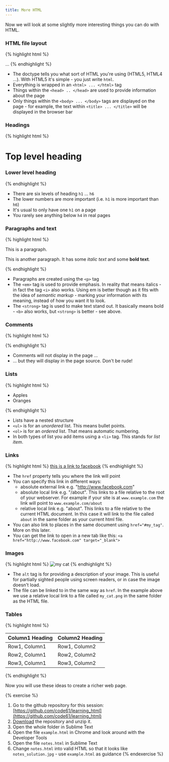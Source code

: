 ```yaml
---
title: More HTML
---
```

Now we will look at some slightly more interesting things you can do with HTML.

### HTML file layout

{% highlight html %}
<!DOCTYPE html>
<html>
    <head>
        <title>Page title</title>
    </head>
    <body>
        ...
    </body>
</html>
{% endhighlight %}

* The doctype tells you what sort of HTML you're using (HTML5, HTML4 ...). With HTML5 it's simple - you just write `html`.
* Everything is wrapped in an `<html> ... </html>` tag
* Things within the `<head> .. </head>` are used to provide information about the page
* Only things within the `<body> ... </body>` tags are displayed on the page - for example, the text within `<title> ... </title>` will be displayed in the browser bar

### Headings

{% highlight html %}
<h1>Top level heading</h1>

<h3>Lower level heading</h3>
{% endhighlight %}

* There are six levels of heading `h1` ... `h6`
* The lower numbers are more important (i.e. `h1` is more important than `h6`)
* It's usual to only have one `h1` on a page
* You rarely see anything below `h4` in real pages

### Paragraphs and text

{% highlight html %}
<p>This is a paragraph.</p>

<p>This is another paragraph. It has some <em>italic text</em> and some <strong>bold text</strong>.</p>
{% endhighlight %}

* Paragraphs are created using the `<p>` tag
* The `<em>` tag is used to provide emphasis. In reality that means italics - in fact the tag `<i>` also works. Using em is better though as it fits with the idea of *semantic markup* - marking your information with its meaning, instead of how you want it to look.
* The `<strong>` tag is used to make text stand out. It basically means bold - `<b>` also works, but `<strong>` is better - see above.

### Comments

{% highlight html %}
<!-- comments look like this -->
{% endhighlight %}

* Comments will not display in the page ...
* ... but they will display in the page source. Don't be rude!

### Lists

{% highlight html %}
<ul>
    <li>Apples</li>
    <li>Oranges</li>
</ul>
{% endhighlight %}

* Lists have a nested structure
* `<ul>` is for an *unordered* list. This means bullet points.
* `<ol>` is for an *ordered* list. That means automatic numbering.
* In both types of list you add items using a `<li>` tag. This stands for *list item*.

### Links

{% highlight html %}
<a href="http://www.facebook.com">this is a link to facebook</a>
{% endhighlight %}

* The `href` property tells you where the link will point
* You can specify this link in different ways:
    * absolute external link e.g. "http://www.facebook.com"
    * absolute local link e.g. "/about". This links to a file relative to the root of your webserver. For example if your site is at `www.example.com` the link will point to `www.example.com/about`
    * relative local link e.g. "about". This links to a file relative to the current HTML document. In this case it will link to the file called `about` in the same folder as your current html file.
* You can also link to places in the same document using `href="#my_tag"`. More on this later.
* You can get the link to open in a new tab like this: `<a href="http://www.facebook.com" target="_blank">`

### Images

{% highlight html %}
<img alt='my cat' src="my_cat.png">
{% endhighlight %}

* The `alt` tag is for providing a description of your image. This is useful for partially sighted people using screen readers, or in case the image doesn't load.
* The file can be linked to in the same way as `href`. In the example above we use a relative local link to a file called `my_cat.png` in the same folder as the HTML file.

### Tables

{% highlight html %}
<table>
    <thead>
        <tr>
            <th>Column1 Heading</th>
            <th>Column2 Heading</th>
        </tr>
    </thead>
    <tbody>
        <tr>
            <td>Row1, Column1</td>
            <td>Row1, Column2</td>
        </tr>
        <tr>
            <td>Row2, Column1</td>
            <td>Row2, Column2</td>
        </tr>
        <tr>
            <td>Row3, Column1</td>
            <td>Row3, Column2</td>
        </tr>
    </tbody>
</table>

{% endhighlight %}

Now you will use these ideas to create a richer web page.

{% exercise %}
1. Go to the github repository for this session: [https://github.com/code61/learning_html](https://github.com/code61/learning_html)
2. [Download](https://github.com/code61/learning_html/archive/master.zip) the repository and unzip it.
3. Open the whole folder in Sublime Text
4. Open the file `example.html` in Chrome and look around with the Developer Tools
5. Open the file `notes.html` in Sublime Text
6. Change `notes.html` into valid HTML so that it looks like `notes_solution.jpg` - use `example.html` as guidance
{% endexercise %}
